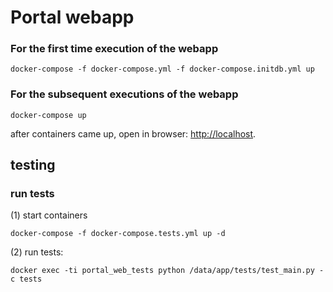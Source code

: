 # Portal webapp

### For the first time execution of the webapp

    docker-compose -f docker-compose.yml -f docker-compose.initdb.yml up


### For the subsequent executions of the webapp

    docker-compose up 

after containers came up, open in browser: [http://localhost](http://localhost).

## testing

### run tests

(1) start containers

    docker-compose -f docker-compose.tests.yml up -d

(2) run tests:

    docker exec -ti portal_web_tests python /data/app/tests/test_main.py -c tests


